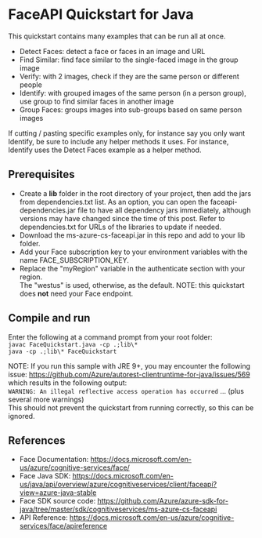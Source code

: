 
# FaceAPI Quickstart for Java

This quickstart contains many examples that can be run all at once.
  - Detect Faces: detect a face or faces in an image and URL
  - Find Similar: find face similar to the single-faced image in the group image
  - Verify: with 2 images, check if they are the same person or different people
  - Identify: with grouped images of the same person (in a person group), use group to find similar faces in another image
  - Group Faces: groups images into sub-groups based on same person images
  
If cutting / pasting specific examples only, for instance say you only want Identify, be sure to include any helper methods it uses. For instance, Identify uses the Detect Faces example as a helper method.
 
## Prerequisites
  - Create a **lib** folder in the root directory of your project, then add the jars from dependencies.txt list.
    As an option, you can open the faceapi-dependencies.jar file to have all dependency jars immediately, although versions may have changed since the time of this post. Refer to dependencies.txt for URLs of the libraries to update if needed.
  - Download the ms-azure-cs-faceapi.jar in this repo and add to your lib folder.
  - Add your Face subscription key to your environment variables with the name FACE_SUBSCRIPTION_KEY.
  - Replace the "myRegion" variable in the authenticate section with your region. <br>
    The "westus" is used, otherwise, as the default. NOTE: this quickstart does **not** need your Face endpoint.
 
## Compile and run
Enter the following at a command prompt from your root folder: <br>
  `javac FaceQuickstart.java -cp .;lib\*` <br>
  `java -cp .;lib\* FaceQuickstart`

NOTE: If you run this sample with JRE 9+, you may encounter the following issue: 
https://github.com/Azure/autorest-clientruntime-for-java/issues/569 which results in the following output: <br>
`WARNING: An illegal reflective access operation has occurred` ... (plus several more warnings) <br>
This should not prevent the quickstart from running correctly, so this can be ignored.
 
## References
  - Face Documentation: https://docs.microsoft.com/en-us/azure/cognitive-services/face/
  - Face Java SDK: https://docs.microsoft.com/en-us/java/api/overview/azure/cognitiveservices/client/faceapi?view=azure-java-stable
  - Face SDK source code: https://github.com/Azure/azure-sdk-for-java/tree/master/sdk/cognitiveservices/ms-azure-cs-faceapi
  - API Reference: https://docs.microsoft.com/en-us/azure/cognitive-services/face/apireference
 
